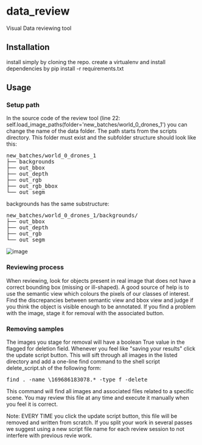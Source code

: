 # data_review
Visual Data reviewing tool

## Installation
install simply by cloning the repo. create a virtualenv and install dependencies by pip install -r requirements.txt

## Usage
### Setup path
In the source code of the review tool (line 22: self.load_image_paths(folder='new_batches/world_0_drones_1') you can change the name of the data folder. The path starts from the scripts directory.
This folder must exist and the subfolder structure should look like this:
<pre>
new_batches/world_0_drones_1
├── backgrounds
├── out_bbox
├── out_depth
├── out_rgb
├── out_rgb_bbox
└── out_segm
</pre>
backgrounds has the same substructure:
<pre>
new_batches/world_0_drones_1/backgrounds/
├── out_bbox
├── out_depth
├── out_rgb
└── out_segm
</pre>
![image](https://github.com/saab/data_review/assets/6775811/b9825be4-b0f0-463f-a889-dd5c40c54173)


### Reviewing process
When reviewing, look for objects present in real image that does not have a correct bounding box (missing or ill-shaped). A good source of help is to use the semantic view which colours the pixels of our classes of interest.
Find the discrepancies between semantic view and bbox view and judge if you think the object is visible enough to be annotated. If you find a problem with the image, stage it for removal with the associated button.

### Removing samples
The images you stage for removal will have a boolean True value in the flagged for deletion field. Whenever you feel like "saving your results" click the update script button. 
This will sift through all images in the listed directory and add a one-line find command to the shell script delete_script.sh of the following form:
<pre>
find . -name \169686183078.* -type f -delete
</pre>
This command will find all images and associated files related to a specific scene.
You may review this file at any time and execute it manually when you feel it is correct.

Note: EVERY TIME you click the update script button, this file will be removed and written from scratch. If you split your work in several passes we suggest using a new script file name for each review session to not interfere with previous revie work.
